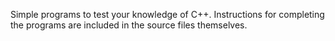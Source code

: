 Simple programs to test your knowledge of C++. Instructions for completing the programs are included in the source files themselves.
